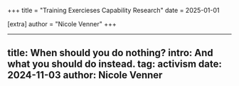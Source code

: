 +++
title = "Training Exercieses Capability Research"
date = 2025-01-01

[extra]
author = "Nicole Venner"
+++

---
title: When should you do nothing?
intro: And what you should do instead.
tag: activism
date: 2024-11-03
author: Nicole Venner
---
